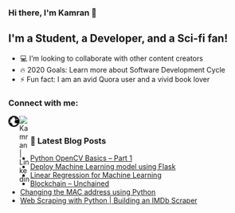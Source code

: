### Hi there, I'm Kamran 👋

## I'm a Student, a Developer, and a Sci-fi fan!
- 💻  I’m looking to collaborate with other content creators
- 🔥  2020 Goals: Learn more about Software Development Cycle
- ⚡ Fun fact: I am an avid Quora user and a vivid book lover

### Connect with me:

[<img align="left" alt="Kamran | TechCodeMonk" width="22px" src="https://raw.githubusercontent.com/iconic/open-iconic/master/svg/globe.svg" />][website]
[<img align="left" alt="Kamran | Linkedin" width="22px" src="https://cdn.jsdelivr.net/npm/simple-icons@v3/icons/linkedin.svg" />][linkedin]

<br />

### 📕 Latest Blog Posts
<!-- BLOG-POST-LIST:START -->
- [Python OpenCV Basics – Part 1](https://www.techcodemonk.in/2020/06/20/opencv-basics/)
- [Deploy Machine Learning model using Flask](https://www.techcodemonk.in/2020/05/07/deploy-machine-learning-model-using-flask/)
- [Linear Regression for Machine Learning](https://www.techcodemonk.in/2020/05/05/linear-regression-machine-learning/)
- [Blockchain – Unchained](https://www.techcodemonk.in/2020/03/15/blockchain-unchained-blockchain-all-about-blockchainwhat-is-blockchai/)
- [Changing the MAC address using Python](https://www.techcodemonk.in/2020/02/05/changing-the-mac-address-using-python/)
- [Web Scraping with Python | Building an IMDb Scraper](https://www.techcodemonk.in/2020/01/18/web-scraping-with-python-building-an-imdb-scraper/)
<!-- BLOG-POST-LIST:END -->

[website]: https://www.techcodemonk.in/
[linkedin]: https://www.linkedin.com/in/skamranahmed/
